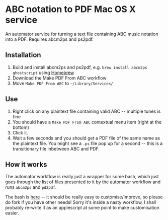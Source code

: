 ABC notation to PDF Mac OS X service
=======================

An automator service for turning a text file containing ABC music notation into a PDF. Requires abcm2ps and ps2pdf.

## Installation

1. Build and install abcm2ps and ps2pdf, e.g. `brew install abcm2ps ghostscript` using [Homebrew](http://brew.sh)
1. Download the Make PDF From ABC workflow
1. Move `Make PDF From ABC` to `~/Library/Services/`

## Use

1. Right click on any plaintext file containing valid ABC -- multiple tunes is fine
1. You should have a `Make PDF From ABC` contextual menu item (right at the bottom)
1. Click it.
1. Wait a few seconds and you should get a PDF file of the same name as the plaintext file. You might see a `.ps` file pop up for a second -- this is a transitionary file inbetween ABC and PDF.

## How it works

The automator workflow is really just a wrapper for some bash, which just goes through the list of files presented to it by the automator workflow and runs `abcm2ps` and `pd2pdf`. 

The bash is [here](https://github.com/barnabywalters/os-x-abc-to-pdf-service/blob/master/Make%20PDF%20From%20ABC.workflow/Contents/document.wflow#L58) -- it should be really easy to customise/improve, so please do fork if you have other needs! Sorry it's inside a nasty workflow, I shall probably re-write it as an applescript at some point to make customisation easier.
